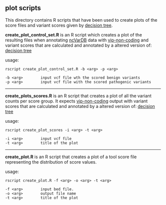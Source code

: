 ## plot scripts

This directory contains R scripts that have been used to create plots of the score files and variant scores given by [decision tree](https://github.com/molgenis/vip-decision-tree/tree/feat/annotation).

**create_plot_control_set.R** is an R script which creates a plot of the resulting files when annotating [ncVarDB](https://github.com/Gardner-BinfLab/ncVarDB) data with [vip-non-coding](https://github.com/molgenis/vip/tree/feat/non-coding) and variant scores that are calculated and annotated by a altered version of: [decision tree](https://github.com/molgenis/vip-decision-tree/tree/feat/annotation)

usage:
```
rscript create_plot_control_set.R -b <arg> -p <arg>

-b <arg>        input vcf file wth the scored benign variants
-p <arg>        input vcf file with the scored pathogenic variants
```

---
**create_plots_scores.R** is an R script that creates a plot of all the variant counts per score group. It expects [vip-non-coding](https://github.com/molgenis/vip/tree/feat/non-coding) output with variant scores that are calculated and annotated by a altered version of: [decision tree](https://github.com/molgenis/vip-decision-tree/tree/feat/annotation)

usage:
```
rscript create_plot_scores -i <arg> -t <arg>

-i <arg>        input vcf file
-t <arg>        title of the plot
```

---
**create_plot.R** is an R script that creates a plot of a tool score file representing the distribution of score values. 

usage:
```
rscript create_plot.R -f <arg> -o <arg> -t <arg>

-f <arg>        input bed file.
-o <arg>        output file name
-t <arg>        title of the plot
```